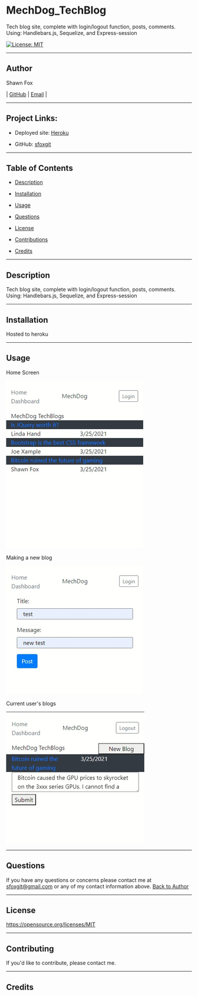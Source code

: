 # MechDog_TechBlog
Tech blog site, complete with login/logout function, posts, comments. Using: Handlebars.js, Sequelize, and Express-session

[![License: MIT](https://img.shields.io/badge/License-MIT-yellow.svg)](https://opensource.org/licenses/MIT)
  
---
## Author
  
Shawn Fox
  
  
| [GitHub](https://github.com/sfoxgit) | [Email](sfoxgit@gmail.com) |
  
---
## Project Links:
  
- Deployed site: [Heroku]()
  
- GitHub: [sfoxgit](https://github.com/sfoxgit/README_Generator)
  
---
## Table of Contents
  
- [Description](##Description)
  
- [Installation](##Installation)
  
- [Usage](##Usage)
  
- [Questions](##Questions)
  
- [License](##License)
  
- [Contributions](##Contributing)
  
- [Credits](##Credits)
  
---
## Description
  
Tech blog site, complete with login/logout function, posts, comments. Using: Handlebars.js, Sequelize, and Express-session

---
## Installation

Hosted to heroku
  
---
## Usage
  
Home Screen

![Home](./assets/home.jpg)

Making a new blog

![newpost](./assets/newpost.jpg)

Current user's blogs

![userBlogs](./assets/userBlogs.jpg)

  
---
## Questions
  
If you have any questions or concerns please contact me at sfoxgit@gmail.com or any of my contact information above. [Back to Author](##Author) 
  
--- 
 
## License 
 
https://opensource.org/licenses/MIT
  
---
## Contributing
  
If you'd like to contribute, please contact me.
  
---
## Credits
  

  

